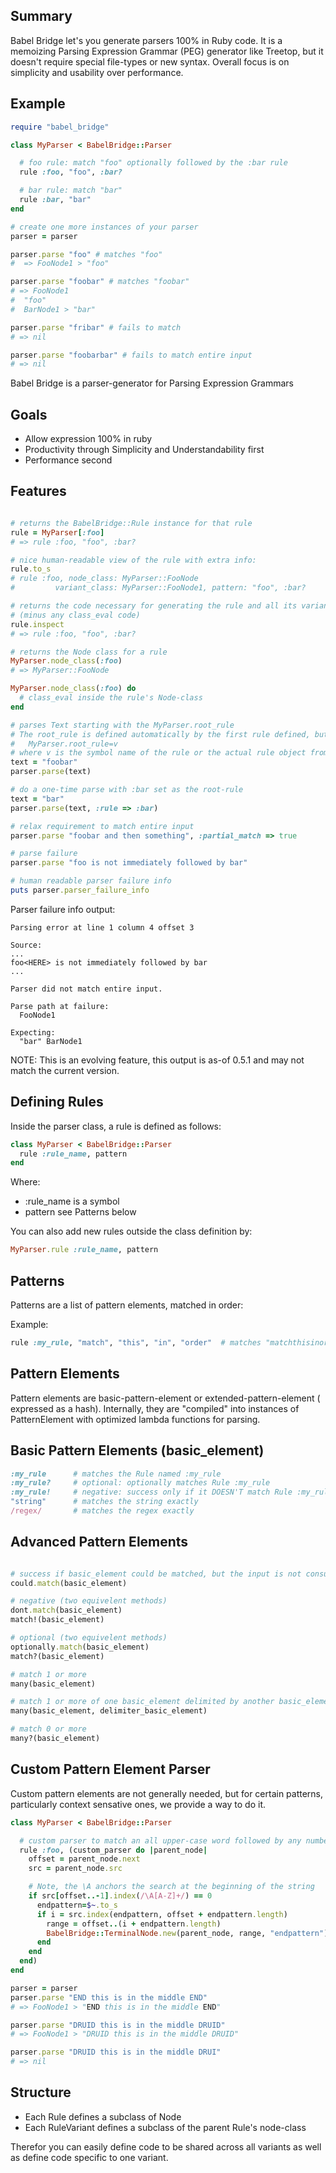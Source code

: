 Summary
-------

Babel Bridge let's you generate parsers 100% in Ruby code. It is a memoizing Parsing Expression Grammar (PEG) generator like Treetop, but it doesn't require special file-types or new syntax. Overall focus is on simplicity and usability over performance.

Example
-------

``` ruby
require "babel_bridge"

class MyParser < BabelBridge::Parser

  # foo rule: match "foo" optionally followed by the :bar rule
  rule :foo, "foo", :bar?

  # bar rule: match "bar"
  rule :bar, "bar"
end

# create one more instances of your parser
parser = parser

parser.parse "foo" # matches "foo"
#  => FooNode1 > "foo"

parser.parse "foobar" # matches "foobar"
# => FooNode1
#  "foo"
#  BarNode1 > "bar"

parser.parse "fribar" # fails to match
# => nil

parser.parse "foobarbar" # fails to match entire input
# => nil
```

Babel Bridge is a parser-generator for Parsing Expression Grammars

Goals
-----

* Allow expression 100% in ruby
* Productivity through Simplicity and Understandability first
* Performance second

Features
--------

``` ruby

# returns the BabelBridge::Rule instance for that rule
rule = MyParser[:foo]
# => rule :foo, "foo", :bar?

# nice human-readable view of the rule with extra info:
rule.to_s
# rule :foo, node_class: MyParser::FooNode
#         variant_class: MyParser::FooNode1, pattern: "foo", :bar?

# returns the code necessary for generating the rule and all its variants
# (minus any class_eval code)
rule.inspect
# => rule :foo, "foo", :bar?

# returns the Node class for a rule
MyParser.node_class(:foo)
# => MyParser::FooNode

MyParser.node_class(:foo) do
  # class_eval inside the rule's Node-class
end

# parses Text starting with the MyParser.root_rule
# The root_rule is defined automatically by the first rule defined, but can be set by:
#   MyParser.root_rule=v
# where v is the symbol name of the rule or the actual rule object from MyParser[rule]
text = "foobar"
parser.parse(text)

# do a one-time parse with :bar set as the root-rule
text = "bar"
parser.parse(text, :rule => :bar)

# relax requirement to match entire input
parser.parse "foobar and then something", :partial_match => true

# parse failure
parser.parse "foo is not immediately followed by bar"

# human readable parser failure info
puts parser.parser_failure_info
```

Parser failure info output:
```
Parsing error at line 1 column 4 offset 3

Source:
...
foo<HERE> is not immediately followed by bar
...

Parser did not match entire input.

Parse path at failure:
  FooNode1

Expecting:
  "bar" BarNode1
```
NOTE: This is an evolving feature, this output is as-of 0.5.1 and may not match the current version.

Defining Rules
--------------

Inside the parser class, a rule is defined as follows:

``` ruby
class MyParser < BabelBridge::Parser
  rule :rule_name, pattern
end
```

Where:

* :rule_name    is a symbol
* pattern       see Patterns below

You can also add new rules outside the class definition by:

``` ruby
MyParser.rule :rule_name, pattern
```

Patterns
--------

Patterns are a list of pattern elements, matched in order:

Example:

``` ruby
rule :my_rule, "match", "this", "in", "order"  # matches "matchthisinorder"
```

Pattern Elements
----------------

Pattern elements are basic-pattern-element or extended-pattern-element ( expressed as a hash). Internally, they are "compiled" into instances of PatternElement with optimized lambda functions for parsing.

## Basic Pattern Elements (basic_element)

``` ruby
:my_rule      # matches the Rule named :my_rule
:my_rule?     # optional: optionally matches Rule :my_rule
:my_rule!     # negative: success only if it DOESN'T match Rule :my_rule
"string"      # matches the string exactly
/regex/       # matches the regex exactly
```

## Advanced Pattern Elements

``` ruby

# success if basic_element could be matched, but the input is not consumed
could.match(basic_element)

# negative (two equivelent methods)
dont.match(basic_element)
match!(basic_element)

# optional (two equivelent methods)
optionally.match(basic_element)
match?(basic_element)

# match 1 or more
many(basic_element)

# match 1 or more of one basic_element delimited by another basic_element)
many(basic_element, delimiter_basic_element)

# match 0 or more
many?(basic_element)

```

## Custom Pattern Element Parser

Custom pattern elements are not generally needed, but for certain patterns, particularly context sensative ones, we provide a way to do it.

``` ruby
class MyParser < BabelBridge::Parser

  # custom parser to match an all upper-case word followed by any number of characters before that word is repeated
  rule :foo, (custom_parser do |parent_node|
    offset = parent_node.next
    src = parent_node.src

    # Note, the \A anchors the search at the beginning of the string
    if src[offset..-1].index(/\A[A-Z]+/) == 0
      endpattern=$~.to_s
      if i = src.index(endpattern, offset + endpattern.length)
        range = offset..(i + endpattern.length)
        BabelBridge::TerminalNode.new(parent_node, range, "endpattern")
      end
    end
  end)
end

parser = parser
parser.parse "END this is in the middle END"
# => FooNode1 > "END this is in the middle END"

parser.parse "DRUID this is in the middle DRUID"
# => FooNode1 > "DRUID this is in the middle DRUID"

parser.parse "DRUID this is in the middle DRUI"
# => nil
```

Structure
---------

* Each Rule defines a subclass of Node
* Each RuleVariant defines a subclass of the parent Rule's node-class

Therefor you can easily define code to be shared across all variants as well as define code specific to one variant.

